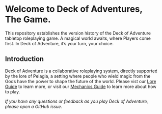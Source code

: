 # Welcome to Deck of Adventures, The Game. 

This repository establishes the version history of the Deck of Adventure tabletop roleplaying game. A magical world awaits, where Players come first. In Deck of Adventure, it’s your turn, your choice.

## Introduction

Deck of Adventure is a collaborative roleplaying system, directly supported by the lore of Pelagia, a setting where people who wield magic from the Gods have the power to shape the future of the world. Please vist our [Lore Guide](./2_Lore/Pelagia/01_Introduction.md) to learn more, or visit our [Mechanics Guide](1_Mechanics/01_PlayerGuide_Full.md) to learn more about how to play.

*If you have any questions or feedback as you play Deck of Adventure, please open a GitHub issue.*
